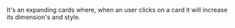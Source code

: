 It's an expanding cards where, when an user clicks on a card it will increase its dimension's and style. 
